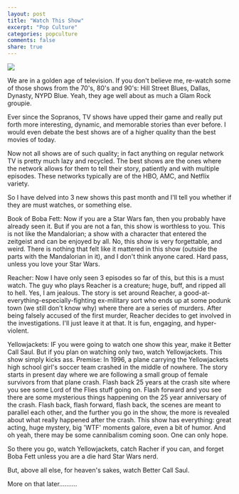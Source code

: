 ```yaml
---
layout: post
title: "Watch This Show"
excerpt: "Pop Culture"
categories: popculture
comments: false
share: true
---
```


![](https://static1.colliderimages.com/wordpress/wp-content/uploads/2021/12/yellow-jackets-misty.jpg?q=50&fit=contain&w=750&h=375&dpr=1.5)


We are in a golden age of television. If you don't believe me, re-watch some of those shows from the 70's, 80's and 90's: Hill Street Blues, Dallas, Dynasty, NYPD Blue. Yeah, they age well about as much a Glam Rock groupie. 

Ever since the Sopranos, TV shows have upped their game and really put forth more interesting, dynamic, and memorable stories than ever before. I would even debate the best shows are of a higher quality than the best movies of today. 

Now not all shows are of such quality; in fact anything on regular network TV is pretty much lazy and recycled. The best shows are the ones where the network allows for them to tell their story, patiently and with multiple episodes. These networks typically are of the HBO, AMC, and Netflix variety.



So I have delved into 3 new shows this past month and I'll tell you whether if they are must watches, or something else.


Book of Boba Fett:  Now if you are a Star Wars fan, then you probably have already seen it. But if you are not a fan, this show is worthless to you. This is not like the Mandalorian; a show with a character that entered the zeitgeist and can be enjoyed by all. No, this show is very forgettable, and weird. There is nothing that felt like it mattered in this show (outside the parts with the Mandalorian in it), and I don't think anyone cared. Hard pass, unless you love your Star Wars.


Reacher: Now I have only seen 3 episodes so far of this, but this is a must watch. The guy who plays Reacher is a creature; huge, buff, and ripped all to hell. Yes, I am jealous. The story is set around Reacher, a good-at-everything-especially-fighting ex-military sort who ends up at some podunk town (we still don't know why) where there are a series of murders. After being falsely accused of the first murder, Reacher decides to get involved in the investigations. I'll just leave it at that. It is fun, engaging, and hyper-violent. 

Yellowjackets: IF you were going to watch one show this year, make it Better Call Saul. But if you plan on watching only two, watch Yellowjackets. This show simply kicks ass. Premise: In 1996, a plane carrying the Yellowjackets high school girl's soccer team crashed in the middle of nowhere. The story starts in present day where we are following a small group of female survivors from that plane crash. Flash back 25 years at the crash site where you see some Lord of the Flies stuff going on. Flash forward and you see there are some mysterious things happening on the 25 year anniversary of the crash. Flash back, flash forward, flash back, the scenes are meant to parallel each other, and the further you go in the show, the more is revealed about what really happened after the crash. This show has everything: great acting, huge mystery, big 'WTF' moments galore, even a bit of humor. And oh yeah, there may be some cannibalism coming soon. One can only hope.



So there you go, watch Yellowjackets, catch Racher if you can, and forget Boba Fett unless you are a die hard Star Wars nerd.

But, above all else, for heaven's sakes, watch Better Call Saul.

More on that later..........



